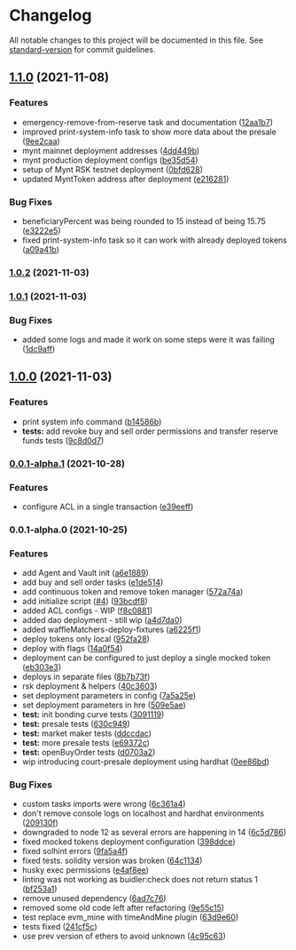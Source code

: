 # Changelog

All notable changes to this project will be documented in this file. See [standard-version](https://github.com/conventional-changelog/standard-version) for commit guidelines.

## [1.1.0](https://github.com/swamp-thing-sovryn/zero-continuous-token-presale/compare/v1.0.2...v1.1.0) (2021-11-08)


### Features

* emergency-remove-from-reserve task and documentation ([12aa1b7](https://github.com/swamp-thing-sovryn/zero-continuous-token-presale/commit/12aa1b710f6fc691f53a61e6b6763ef74c8fb0e4))
* improved print-system-info task to show more data about the presale ([9ee2caa](https://github.com/swamp-thing-sovryn/zero-continuous-token-presale/commit/9ee2caa268bbff3c470c20870eea6b9228561b88))
* mynt mainnet deployment addresses ([4dd449b](https://github.com/swamp-thing-sovryn/zero-continuous-token-presale/commit/4dd449bf7e03bf282c257815e206899e7c21e254))
* mynt production deployment configs ([be35d54](https://github.com/swamp-thing-sovryn/zero-continuous-token-presale/commit/be35d54d0c6f2f203d5d3bde5d31e4b71a4c5c54))
* setup of Mynt RSK testnet deployment ([0bfd628](https://github.com/swamp-thing-sovryn/zero-continuous-token-presale/commit/0bfd628770c584ab6ad8693abdfc641c7773ac94))
* updated MyntToken address after deployment ([e216281](https://github.com/swamp-thing-sovryn/zero-continuous-token-presale/commit/e216281ad26aeea90271534a0b49509dfd434543))


### Bug Fixes

* beneficiaryPercent was being rounded to 15 instead of being 15.75 ([e3222e5](https://github.com/swamp-thing-sovryn/zero-continuous-token-presale/commit/e3222e551d667d27364c59ef137401dffebd15b0))
* fixed print-system-info task so it can work with already deployed tokens ([a09a41b](https://github.com/swamp-thing-sovryn/zero-continuous-token-presale/commit/a09a41bcf25e41836cca97b3897b3124a34e4e1c))

### [1.0.2](https://sovryn.github.com/swamp-thing-sovryn/zero-continuous-token-presale/compare/v1.0.1...v1.0.2) (2021-11-03)

### [1.0.1](https://github.com/swamp-thing-sovryn/zero-continuous-token-presale/compare/v1.0.0...v1.0.1) (2021-11-03)


### Bug Fixes

* added some logs and made it work on some steps were it was failing ([1dc9aff](https://github.com/swamp-thing-sovryn/zero-continuous-token-presale/commit/1dc9aff9c2bddf6de153783a540a53da78888f1c))

## [1.0.0](https://github.com/swamp-thing-sovryn/zero-continuous-token-presale/compare/v0.0.1-alpha.1...v1.0.0) (2021-11-03)


### Features

* print system info command ([b14586b](https://github.com/swamp-thing-sovryn/zero-continuous-token-presale/commit/b14586ba42a82b79f228cd2c8c25a56372f67501))
* **tests:** add revoke buy and sell order permissions and transfer reserve funds tests ([9c8d0d7](https://github.com/swamp-thing-sovryn/zero-continuous-token-presale/commit/9c8d0d735937b47ff371629b94cc2155104da0b3))

### [0.0.1-alpha.1](https://github.com/swamp-thing-sovryn/zero-continuous-token-presale/compare/v0.0.1-alpha.0...v0.0.1-alpha.1) (2021-10-28)


### Features

* configure ACL in a single transaction ([e39eeff](https://github.com/swamp-thing-sovryn/zero-continuous-token-presale/commit/e39eeff2c8224f94e47ae9b84a7f146cbd2f562c))

### 0.0.1-alpha.0 (2021-10-25)


### Features

* add Agent and Vault init ([a6e1889](https://github.com/swamp-thing-sovryn/zero-continuous-token-presale/commit/a6e1889257dcf66e8d7a62e73dfdf0f305715bee))
* add buy and sell order tasks ([e1de514](https://github.com/swamp-thing-sovryn/zero-continuous-token-presale/commit/e1de5143a46584966398d047dbd835ed53bec050))
* add continuous token and remove token manager ([572a74a](https://github.com/swamp-thing-sovryn/zero-continuous-token-presale/commit/572a74a1cf08fd997e2870db2a6a4b22ba41d878))
* add initialize script ([#4](https://github.com/swamp-thing-sovryn/zero-continuous-token-presale/issues/4)) ([93bcdf8](https://github.com/swamp-thing-sovryn/zero-continuous-token-presale/commit/93bcdf89221b7dd428baae43bcf80920c022b585))
* added ACL configs - WIP ([f8c0881](https://github.com/swamp-thing-sovryn/zero-continuous-token-presale/commit/f8c0881a73979223274df476b3a7b6275c769240))
* added dao deployment - still wip ([a4d7da0](https://github.com/swamp-thing-sovryn/zero-continuous-token-presale/commit/a4d7da03d5e0bdcea136b9459776fca8efa64dd2))
* added waffleMatchers-deploy-fixtures ([a6225f1](https://github.com/swamp-thing-sovryn/zero-continuous-token-presale/commit/a6225f1fb28585a5e42e73f44c569a52efad94b4))
* deploy tokens only local ([952fa28](https://github.com/swamp-thing-sovryn/zero-continuous-token-presale/commit/952fa28277f11520b9b494f0b05eb45885ad3238))
* deploy with flags ([14a0f54](https://github.com/swamp-thing-sovryn/zero-continuous-token-presale/commit/14a0f545aa4eb1a6a64f4ea4787c3c167e73b54a))
* deployment can be configured to just deploy a single mocked token ([eb303e3](https://github.com/swamp-thing-sovryn/zero-continuous-token-presale/commit/eb303e3eadbe0d2c5c6044f8dc1d5ab2b2146821))
* deploys in separate files ([8b7b73f](https://github.com/swamp-thing-sovryn/zero-continuous-token-presale/commit/8b7b73f5eaf6792cd7832cb52c13034610052df7))
* rsk deployment & helpers ([40c3603](https://github.com/swamp-thing-sovryn/zero-continuous-token-presale/commit/40c36039c51c019ffb1cf8914673b1c5b98c4016))
* set deployment parameters in config ([7a5a25e](https://github.com/swamp-thing-sovryn/zero-continuous-token-presale/commit/7a5a25e09b48cb77962988ef01732ec8efd0e4bc))
* set deployment parameters in hre ([509e5ae](https://github.com/swamp-thing-sovryn/zero-continuous-token-presale/commit/509e5ae6f2937a2f4f58f965ff43dc023eeb1473))
* **test:**  init bonding curve tests ([3091119](https://github.com/swamp-thing-sovryn/zero-continuous-token-presale/commit/3091119b7ce17d877333a5199b62090f966a1e02))
* **test:**  presale  tests ([630c949](https://github.com/swamp-thing-sovryn/zero-continuous-token-presale/commit/630c94921419af1c34989cc1ffcc6980cf81d989))
* **test:** market maker tests ([ddccdac](https://github.com/swamp-thing-sovryn/zero-continuous-token-presale/commit/ddccdac2bfc1a8e649c610b68d1ae17c130be441))
* **test:** more presale tests ([e69372c](https://github.com/swamp-thing-sovryn/zero-continuous-token-presale/commit/e69372c0a9e5a0633212fb99e364454a5c56ba19))
* **test:** openBuyOrder tests ([d0703a2](https://github.com/swamp-thing-sovryn/zero-continuous-token-presale/commit/d0703a21943adda10646ca4f3e9a021c3594feb4))
* wip introducing court-presale deployment using hardhat ([0ee86bd](https://github.com/swamp-thing-sovryn/zero-continuous-token-presale/commit/0ee86bd3539f72d4d02c8d488f587412cb6e7556))


### Bug Fixes

* custom tasks imports were wrong ([6c361a4](https://github.com/swamp-thing-sovryn/zero-continuous-token-presale/commit/6c361a4f21308d092470d3bae2ea12465e696731))
* don't remove console logs on localhost and hardhat environments ([209130f](https://github.com/swamp-thing-sovryn/zero-continuous-token-presale/commit/209130f8eb01e1d4991f34b435c21afa4ff93b65))
* downgraded to node 12 as several errors are happening in 14 ([6c5d786](https://github.com/swamp-thing-sovryn/zero-continuous-token-presale/commit/6c5d786e6f69d2db86dcb401da1847bf8a2a1eee))
* fixed mocked tokens deployment configuration ([398ddce](https://github.com/swamp-thing-sovryn/zero-continuous-token-presale/commit/398ddcee0ae6e33f7b326e7b00c88f52cc995a28))
* fixed solhint errors ([9fa5a4f](https://github.com/swamp-thing-sovryn/zero-continuous-token-presale/commit/9fa5a4fada9829fda2e47057378d821d417305b1))
* fixed tests. solidity version was broken ([64c1134](https://github.com/swamp-thing-sovryn/zero-continuous-token-presale/commit/64c1134b0b02791012525c1e11072b902f5405d1))
* husky exec permissions ([e4af8ee](https://github.com/swamp-thing-sovryn/zero-continuous-token-presale/commit/e4af8ee9f238c72fb7c95a3434d21d25943efde7))
* linting was not working as buidler:check does not return status 1 ([bf253a1](https://github.com/swamp-thing-sovryn/zero-continuous-token-presale/commit/bf253a1044b1ebf3ef050dd66608dd4dfbc40a6c))
* remove unused dependency ([6ad7c76](https://github.com/swamp-thing-sovryn/zero-continuous-token-presale/commit/6ad7c7650e411efede6942823d03e4a5371fc31b))
* removed some old code left after refactoring ([9e55c15](https://github.com/swamp-thing-sovryn/zero-continuous-token-presale/commit/9e55c15c052b25a8dcd449c439e0c0fd722cb10b))
* test replace evm_mine with timeAndMine plugin ([63d9e60](https://github.com/swamp-thing-sovryn/zero-continuous-token-presale/commit/63d9e607b841a287ad70679d37db557f1bbe6c99))
* tests fixed ([241cf5c](https://github.com/swamp-thing-sovryn/zero-continuous-token-presale/commit/241cf5c315a30f20ed1a74c35d234eae99b236fd))
* use prev version of ethers to avoid unknown ([4c95c63](https://github.com/swamp-thing-sovryn/zero-continuous-token-presale/commit/4c95c6321f77dd208d32bf4154973178cf8c9d5b))
